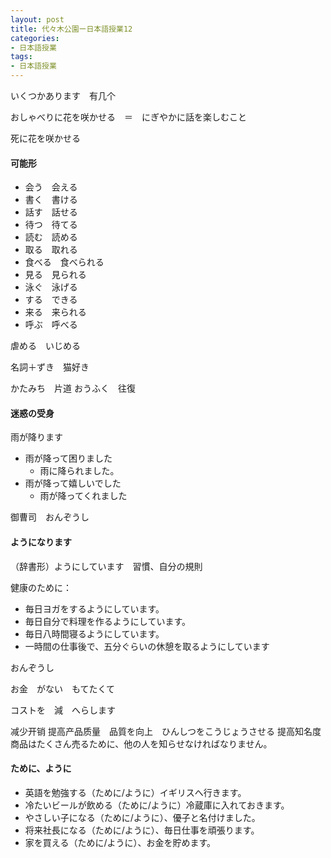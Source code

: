 ```yaml
---
layout: post
title: 代々木公園ー日本語授業12
categories:
- 日本語授業
tags:
- 日本語授業
---
```

いくつかあります　有几个

おしゃべりに花を咲かせる　＝　にぎやかに話を楽しむこと

死に花を咲かせる

#### 可能形

* 会う　会える
* 書く　書ける
* 話す　話せる
* 待つ　待てる
* 読む　読める
* 取る　取れる
* 食べる　食べられる
* 見る　見られる
* 泳ぐ　泳げる
* する　できる
* 来る　来られる
* 呼ぶ　呼べる

虐める　いじめる

名詞＋ずき　猫好き

かたみち　片道
おうふく　往復

#### 迷惑の受身
雨が降ります
* 雨が降って困りました
	* 雨に降られました。
* 雨が降って嬉しいでした
	* 雨が降ってくれました
	
御曹司　おんぞうし

#### ようになります

（辞書形）ようにしています　習慣、自分の規則

健康のために：

* 毎日ヨガをするようにしています。
* 毎日自分で料理を作るようにしています。
* 毎日八時間寝るようにしています。
* 一時間の仕事後で、五分ぐらいの休憩を取るようにしています

おんぞうし

お金　がない　もてたくて

コストを　減　へらします

减少开销
提高产品质量　品質を向上　ひんしつをこうじょうさせる
提高知名度　商品はたくさん売るために、他の人を知らせなければなりません。

#### ために、ように
* 英語を勉強する（ために/ように）イギリスへ行きます。
* 冷たいビールが飲める（ために/ように）冷蔵庫に入れておきます。
* やさしい子になる（ために/ように）、優子と名付けました。
* 将来社長になる（ために/ように）、毎日仕事を頑張ります。
* 家を買える（ために/ように）、お金を貯めます。